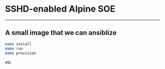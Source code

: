 # SSHD-enabled Alpine SOE
---
## A small image that we can ansiblize


```bash
make install
make run
make provision
```

etc

